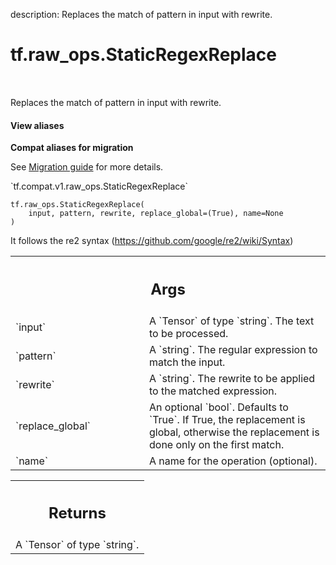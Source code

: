 description: Replaces the match of pattern in input with rewrite.

<div itemscope itemtype="http://developers.google.com/ReferenceObject">
<meta itemprop="name" content="tf.raw_ops.StaticRegexReplace" />
<meta itemprop="path" content="Stable" />
</div>

# tf.raw_ops.StaticRegexReplace

<!-- Insert buttons and diff -->

<table class="tfo-notebook-buttons tfo-api nocontent" align="left">

</table>



Replaces the match of pattern in input with rewrite.

<section class="expandable">
  <h4 class="showalways">View aliases</h4>
  <p>
<b>Compat aliases for migration</b>
<p>See
<a href="https://www.tensorflow.org/guide/migrate">Migration guide</a> for
more details.</p>
<p>`tf.compat.v1.raw_ops.StaticRegexReplace`</p>
</p>
</section>

<pre class="devsite-click-to-copy prettyprint lang-py tfo-signature-link">
<code>tf.raw_ops.StaticRegexReplace(
    input, pattern, rewrite, replace_global=(True), name=None
)
</code></pre>



<!-- Placeholder for "Used in" -->

It follows the re2 syntax (https://github.com/google/re2/wiki/Syntax)

<!-- Tabular view -->
 <table class="responsive fixed orange">
<colgroup><col width="214px"><col></colgroup>
<tr><th colspan="2"><h2 class="add-link">Args</h2></th></tr>

<tr>
<td>
`input`
</td>
<td>
A `Tensor` of type `string`. The text to be processed.
</td>
</tr><tr>
<td>
`pattern`
</td>
<td>
A `string`. The regular expression to match the input.
</td>
</tr><tr>
<td>
`rewrite`
</td>
<td>
A `string`. The rewrite to be applied to the matched expression.
</td>
</tr><tr>
<td>
`replace_global`
</td>
<td>
An optional `bool`. Defaults to `True`.
If True, the replacement is global, otherwise the replacement
is done only on the first match.
</td>
</tr><tr>
<td>
`name`
</td>
<td>
A name for the operation (optional).
</td>
</tr>
</table>



<!-- Tabular view -->
 <table class="responsive fixed orange">
<colgroup><col width="214px"><col></colgroup>
<tr><th colspan="2"><h2 class="add-link">Returns</h2></th></tr>
<tr class="alt">
<td colspan="2">
A `Tensor` of type `string`.
</td>
</tr>

</table>

